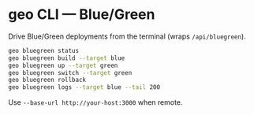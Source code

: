 # geo CLI — Blue/Green

Drive Blue/Green deployments from the terminal (wraps `/api/bluegreen`).

```bash
geo bluegreen status
geo bluegreen build --target blue
geo bluegreen up --target green
geo bluegreen switch --target green
geo bluegreen rollback
geo bluegreen logs --target blue --tail 200
```
Use `--base-url http://your-host:3000` when remote.
